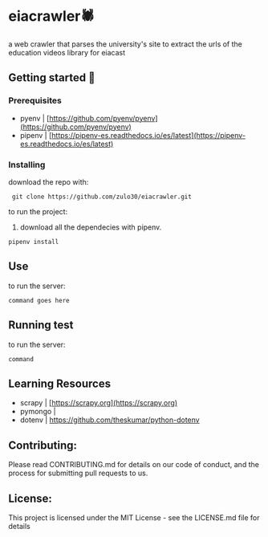 # eiacrawler:spider:
a web crawler that parses the university's site to extract the urls of the education videos library for eiacast 

## Getting started :rocket:

### Prerequisites 
* pyenv | [https://github.com/pyenv/pyenv](https://github.com/pyenv/pyenv)
* pipenv | [https://pipenv-es.readthedocs.io/es/latest](https://pipenv-es.readthedocs.io/es/latest)

### Installing
download the repo with:
```
 git clone https://github.com/zulo30/eiacrawler.git
```
to run the project:

1. download all the dependecies with pipenv.
```
pipenv install
```

## Use
to run the server:
 ```
 command goes here
 ```
##  Running test 
to run the server:
 ```
 command
```
## Learning Resources 
* scrapy | [https://scrapy.org](https://scrapy.org)
* pymongo | []()
* dotenv  | [https://github.com/theskumar/python-dotenv
](https://github.com/theskumar/python-dotenv
)


## Contributing:
Please read CONTRIBUTING.md for details on our code of conduct, and the process for submitting pull requests to us.
## License:
This project is licensed under the MIT License - see the LICENSE.md file for details

